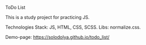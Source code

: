 ToDo List

This is a study project for practicing JS.

Technologies
Stack: JS, HTML, CSS, SCSS. 
Libs: normalize.css.

Demo-page: https://solodolya.github.io/todo_list/
